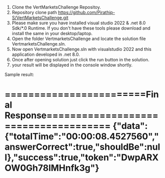 1. Clone the VertMarketsChallenge Repositoy.
2. Repository clone path  https://github.com/Pirathip-S/VertMarketsChallenge.git
3. Please make sure you have installed visual studio 2022 & .net 8.0 Sdk/*.0 Runtime. If you don't have these tools please download and install the same in your desktop/laptop.
4. Open the folder VertmarketsChallenge and locate the solution file VertmarketsChallenge.sln. 
5. Now open VertmarketsChallenge.sln with visualstudio 2022 and this application developed in .net 8.0. 
6. Once after opening solution just click the run button in the solution.
7.  your result will be displayed in the console window shortly.

Sample result:

========================Final Response=====================================
{"data":{"totalTime":"00:00:08.4527560","answerCorrect":true,"shouldBe":null},"success":true,"token":"DwpARXOW0Gh78lMHnfk3g"}
============================================================================
